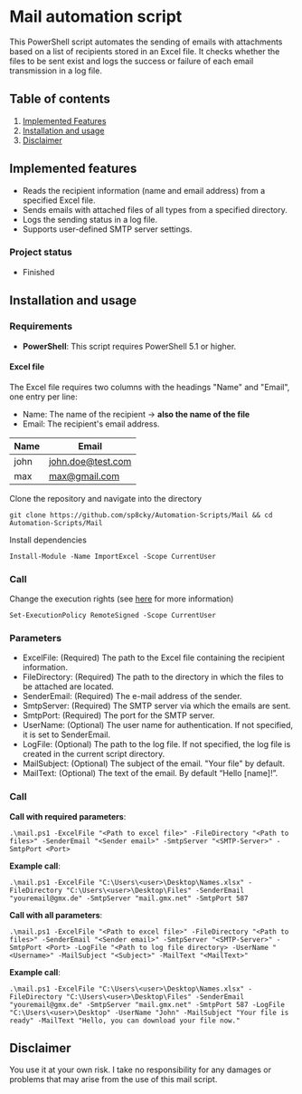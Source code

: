 # Mail automation script
This PowerShell script automates the sending of emails with attachments based on a list of recipients stored in an Excel file. It checks whether the files to be sent exist and logs the success or failure of each email transmission in a log file.

## Table of contents
1. [Implemented Features](#Implemented-Features)
2. [Installation and usage](#installation-and-usage)
3. [Disclaimer](#disclaimer)

## Implemented features
- Reads the recipient information (name and email address) from a specified Excel file.
- Sends emails with attached files of all types from a specified directory.
- Logs the sending status in a log file.
- Supports user-defined SMTP server settings.

### Project status
- Finished

## Installation and usage
### Requirements
- **PowerShell**: This script requires PowerShell 5.1 or higher.

#### Excel file
The Excel file requires two columns with the headings "Name" and "Email", one entry per line:
- Name: The name of the recipient -> **also the name of the file**
- Email: The recipient's email address.

| Name  | Email  |
| ---   |  --- |
| john  | john.doe@test.com |
| max  | max@gmail.com |

Clone the repository and navigate into the directory
```
git clone https://github.com/sp8cky/Automation-Scripts/Mail && cd Automation-Scripts/Mail
```
Install dependencies
```
Install-Module -Name ImportExcel -Scope CurrentUser
```

### Call 
Change the execution rights (see [here](https://learn.microsoft.com/en-us/powershell/module/microsoft.powershell.security/set-executionpolicy?view=powershell-7.4) for more information)
```
Set-ExecutionPolicy RemoteSigned -Scope CurrentUser
``` 

### Parameters
- ExcelFile: (Required) The path to the Excel file containing the recipient information.
- FileDirectory: (Required) The path to the directory in which the files to be attached are located.
- SenderEmail: (Required) The e-mail address of the sender.
- SmtpServer: (Required) The SMTP server via which the emails are sent.
- SmtpPort: (Required) The port for the SMTP server.
- UserName: (Optional) The user name for authentication. If not specified, it is set to SenderEmail.
- LogFile: (Optional) The path to the log file. If not specified, the log file is created in the current script directory.
- MailSubject: (Optional) The subject of the email. "Your file" by default.
- MailText: (Optional) The text of the email. By default “Hello [name]!”.

### Call
**Call with required parameters**:
``` 
.\mail.ps1 -ExcelFile "<Path to excel file>" -FileDirectory "<Path to files>" -SenderEmail "<Sender email>" -SmtpServer "<SMTP-Server>" -SmtpPort <Port>
``` 
**Example call**:
``` 
.\mail.ps1 -ExcelFile "C:\Users\<user>\Desktop\Names.xlsx" -FileDirectory "C:\Users\<user>\Desktop\Files" -SenderEmail "youremail@gmx.de" -SmtpServer "mail.gmx.net" -SmtpPort 587
```

**Call with all parameters**:
``` 
.\mail.ps1 -ExcelFile "<Path to excel file>" -FileDirectory "<Path to files>" -SenderEmail "<Sender email>" -SmtpServer "<SMTP-Server>" -SmtpPort <Port> -LogFile "<Path to log file directory> -UserName "<Username>" -MailSubject "<Subject>" -MailText "<MailText>"
``` 
**Example call**:
``` 
.\mail.ps1 -ExcelFile "C:\Users\<user>\Desktop\Names.xlsx" -FileDirectory "C:\Users\<user>\Desktop\Files" -SenderEmail "youremail@gmx.de" -SmtpServer "mail.gmx.net" -SmtpPort 587 -LogFile "C:\Users\<user>\Desktop" -UserName "John" -MailSubject "Your file is ready" -MailText "Hello, you can download your file now."
```

## Disclaimer
You use it at your own risk. I take no responsibility for any damages or problems that may arise from the use of this mail script.
